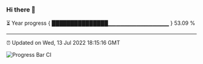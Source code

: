### Hi there 👋

⏳ Year progress { ███████████████▁▁▁▁▁▁▁▁▁▁▁▁▁▁▁ } 53.09 %

---

⏰ Updated on Wed, 13 Jul 2022 18:15:16 GMT

![Progress Bar CI](https://github.com/liununu/liununu/workflows/Progress%20Bar%20CI/badge.svg)
